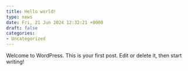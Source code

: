 ```yaml
---
title: Hello world!
type: news
date: Fri, 21 Jun 2024 12:32:21 +0000
draft: false
categories:
- Uncategorized
---
```


Welcome to WordPress. This is your first post. Edit or delete it, then start writing!
